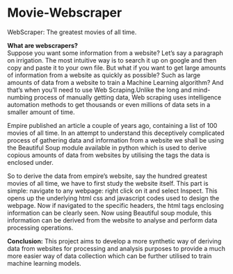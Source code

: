 # Movie-Webscraper
WebScraper: The greatest movies of all time.

**What are webscrapers?** <br>
Suppose you want some information from a website? Let’s say a paragraph on irrigation. The most intuitive way is to search it up on google and then copy and paste it to your own file. But what if you want to get large amounts of information from a website as quickly as possible? Such as large amounts of data from a website to train a Machine Learning algorithm? And that’s when you’ll need to use Web Scraping.Unlike the long and mind-numbing process of manually getting data, Web scraping uses intelligence automation methods to get thousands or even millions of data sets in a smaller amount of time. 

Empire published an article a couple of years ago, containing a list of 100 movies of all time. In an attempt to understand this deceptively complicated process of gathering data and information from a website we shall be using the Beautiful Soup module available in python which is used to derive copious amounts of data from websites by utilising the tags the data is enclosed under. 

So to derive the data from empire’s website, say the hundred greatest movies of all time, we have to first study the website itself. This part is simple: navigate to any webpage: right click on it and select Inspect. This opens up the underlying html css and javascript codes used to design the webpage. Now if navigated to the specific headers, the html tags enclosing information can be clearly seen. Now using Beautiful soup module, this information can be derived from the website to analyse and perform data processing operations. 

**Conclusion:** 
This project aims to develop a more synthetic way of deriving data from websites for processing and analysis purposes to provide a much more easier way of data collection which can be further utilised to train machine learning models. 
